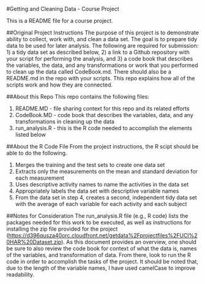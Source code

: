 #Getting and Cleaning Data - Course Project

This is a README file for a course project. 

##Original Project Instructions 
The purpose of this project is to demonstrate ability to collect, work with, and clean a data set. The goal is to prepare tidy data to be used for later analysis. The following are required for submission: 1) a tidy data set as described below, 2) a link to a Github repository with your script for performing the analysis, and 3) a code book that describes the variables, the data, and any transformations or work that you performed to clean up the data called CodeBook.md. There should also be a README.md in the repo with your scripts. This repo explains how all of the scripts work and how they are connected.

##About this Repo
This repo contains the following files:    
1. README.MD - file sharing context for this repo and its related efforts    
2. CodeBook.MD - code book that describes the variables, data, and any transformations in cleaning up the data    
3. run_analysis.R - this is the R code needed to accomplish the elements listed below   

##About the R Code File
From the project instructions, the R scipt should be able to do the following.    
1. Merges the training and the test sets to create one data set    
2. Extracts only the measurements on the mean and standard deviation for each measurement    
3. Uses descriptive activity names to name the activities in the data set    
4. Appropriately labels the data set with descriptive variable names    
5. From the data set in step 4, creates a second, independent tidy data set with the average of each variable for each activity and each subject

##Notes for Consideration
The run_analysis.R file (e.g., R code) lists the packages needed for this work to be executed, as well as instructions for installing the zip file provided for the project (https://d396qusza40orc.cloudfront.net/getdata%2Fprojectfiles%2FUCI%20HAR%20Dataset.zip). As this document provides an overview, one should be sure to also review the code book for context of what the data is, names of the variables, and transformation of data. From there, look to run the R code in order to accomplish the tasks of the project. It should be noted that, due to the length of the variable names, I have used camelCase to improve readability.
